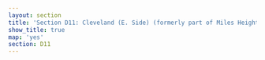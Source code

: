 ```yaml
---
layout: section
title: 'Section D11: Cleveland (E. Side) (formerly part of Miles Heights)'
show_title: true
map: 'yes'
section: D11
---
```


